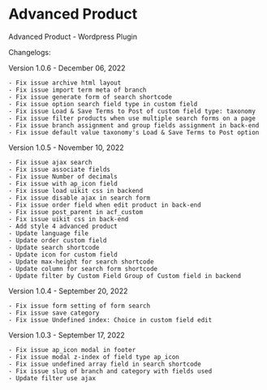 # Advanced Product
Advanced Product - Wordpress Plugin

Changelogs:

Version 1.0.6 - December 06, 2022

    - Fix issue archive html layout
    - Fix issue import term meta of branch
    - Fix issue generate form of search shortcode
    - Fix issue option search field type in custom field
    - Fix issue Load & Save Terms to Post of custom field type: taxonomy
    - Fix issue filter products when use multiple search forms on a page
    - Fix issue branch assignment and group fields assignment in back-end
    - Fix issue default value taxonomy's Load & Save Terms to Post option

Version 1.0.5 - November 10, 2022

    - Fix issue ajax search
    - Fix issue associate fields
    - Fix issue Number of decimals
    - Fix issue with ap_icon field
    - Fix issue load uikit css in backend
    - Fix issue disable ajax in search form
    - Fix issue order field when edit product in back-end
    - Fix issue post_parent in acf_custom
    - Fix issue uikit css in back-end
    - Add style 4 advanced product
    - Update language file
    - Update order custom field
    - Update search shortcode
    - Update icon for custom field
    - Update max-height for search shortcode
    - Update column for search form shortcode
    - Update filter by Custom Field Group of Custom field in backend

Version 1.0.4 - September 20, 2022

    - Fix issue form setting of form search
    - Fix issue save category
    - Fix issue Undefined index: Choice in custom field edit

Version 1.0.3 - September 17, 2022

    - Fix issue ap_icon modal in footer
    - Fix issue modal z-index of field type ap_icon
    - Fix issue undefined array field in search shortcode
    - Fix issue slug of branch and category with fields used
    - Update filter use ajax